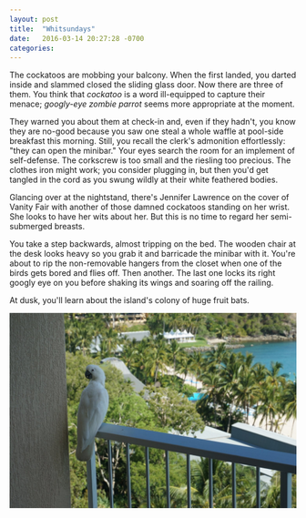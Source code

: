 ```yaml
---
layout: post
title:  "Whitsundays"
date:   2016-03-14 20:27:28 -0700
categories:
---
```


The cockatoos are mobbing your balcony. When the first landed, you darted inside and slammed closed the sliding glass door. Now there are three of them. You think that *cockatoo* is a word ill-equipped to capture their menace; *googly-eye zombie parrot* seems more appropriate at the moment.

They warned you about them at check-in and, even if they hadn't, you know they are no-good because you saw one steal a whole waffle at pool-side breakfast this morning. Still, you recall the clerk's admonition effortlessly: "they can open the minibar." Your eyes search the room for an implement of self-defense. The corkscrew is too small and the riesling too precious. The clothes iron might work; you consider plugging in, but then you'd get tangled in the cord as you swung wildly at their white feathered bodies.

Glancing over at the nightstand, there's Jennifer Lawrence on the cover of Vanity Fair with another of those damned cockatoos standing on her wrist. She looks to have her wits about her. But this is no time to regard her semi-submerged breasts.

You take a step backwards, almost tripping on the bed. The wooden chair at the desk looks heavy so you grab it and barricade the minibar with it. You're about to rip the non-removable hangers from the closet when one of the birds gets bored and flies off. Then another. The last one locks its right googly eye on you before shaking its wings and soaring off the railing.

At dusk, you'll learn about the island's colony of huge fruit bats.

![A cockatoo](/assets/whitsundays.jpg)
